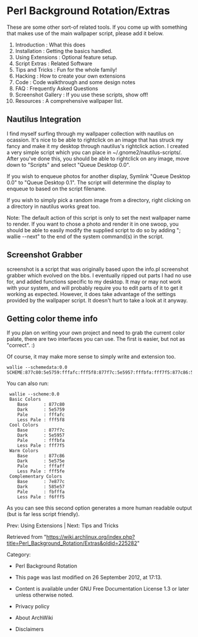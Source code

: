 Perl Background Rotation/Extras
===============================

  

These are some other sort-of related tools. If you come up with
something that makes use of the main wallpaper script, please add it
below.

1.  Introduction : What this does
2.  Installation : Getting the basics handled.
3.  Using Extensions : Optional feature setup.
4.  Script Extras : Related Software
5.  Tips and Tricks : Fun for the whole family!
6.  Hacking : How to create your own extensions
7.  Code : Code walkthrough and some design notes
8.  FAQ : Frequently Asked Questions
9.  Screenshot Gallery : If you use these scripts, show off!
10. Resources : A comprehensive wallpaper list.

Nautilus Integration
--------------------

I find myself surfing through my wallpaper collection with nautilus on
ocassion. It's nice to be able to rightclick on an image that has struck
my fancy and make it my desktop through nautilus's rightclick action. I
created a very simple script which you can place in
~/.gnome2/nautilus-scripts/. After you've done this, you should be able
to rightclick on any image, move down to "Scripts" and select "Queue
Desktop 0.0".

If you wish to enqueue photos for another display, Symlink "Queue
Desktop 0.0" to "Queue Desktop 0.1". The script will determine the
display to enqueue to based on the script filename.

If you wish to simply pick a random image from a directory, right
clicking on a directory in nautilus works great too.

Note: The default action of this script is only to set the next
wallpaper name to render. If you want to chose a photo and render it in
one swoop, you should be able to easily modify the supplied script to do
so by adding "; wallie --next" to the end of the system command(s) in
the script.

Screenshot Grabber
------------------

screenshot is a script that was originally based upon the info.pl
screenshot grabber which evolved on the bbs. I eventually ripped out
parts I had no use for, and added functions specific to my desktop. It
may or may not work with your system, and will probably require you to
edit parts of it to get it working as expected. However, it does take
advantage of the settings provided by the wallpaper script. It doesn't
hurt to take a look at it anyway.

Getting color theme info
------------------------

If you plan on writing your own project and need to grab the current
color palate, there are two interfaces you can use. The first is easier,
but not as "correct". :)

Of course, it may make more sense to simply write and extension too.

    wallie --schemedata:0.0
    SCHEME:877c80:5e5759:fffafc:fff5f8:877f7c:5e5957:fffbfa:fff7f5:877c86:5e575e:fffaff:fff5fe:7e877c:585e57:fbfffa:f6fff5

You can also run:

     wallie --scheme:0.0
     Basic Colors
    	Base      : 877c80
    	Dark      : 5e5759
    	Pale      : fffafc
    	Less Pale : fff5f8
     Cool Colors
    	Base      : 877f7c
    	Dark      : 5e5957
    	Pale      : fffbfa
    	Less Pale : fff7f5
     Warm Colors
    	Base      : 877c86
    	Dark      : 5e575e
    	Pale      : fffaff
    	Less Pale : fff5fe
     Complementary Colors
    	Base      : 7e877c
    	Dark      : 585e57
    	Pale      : fbfffa
    	Less Pale : f6fff5

As you can see this second option generates a more human readable output
(but is far less script friendly).

Prev: Using Extensions | Next: Tips and Tricks

Retrieved from
"https://wiki.archlinux.org/index.php?title=Perl_Background_Rotation/Extras&oldid=225282"

Category:

-   Perl Background Rotation

-   This page was last modified on 26 September 2012, at 17:13.
-   Content is available under GNU Free Documentation License 1.3 or
    later unless otherwise noted.
-   Privacy policy
-   About ArchWiki
-   Disclaimers
